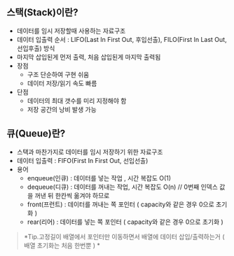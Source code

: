 ﻿## 스택(Stack)이란?
- 데이터를 임시 저장할때 사용하는 자료구조
- 데이터 입출력 순서 : LIFO(Last In First Out, 후입선출), FILO(First In Last Out,선입후출) 방식
- 마지막 삽입된게 먼저 출력, 처음 삽입된게 마지막 출력됨
- 장점
    - 구조 단순하여 구현 쉬움
    - 데이터 저장/읽기 속도 빠름
- 단점
    - 데이터의 최대 갯수를 미리 지정해야 함
    - 저장 공간의 낭비 발생 가능

## 큐(Queue)란?
- 스택과 마찬가지로 데이터를 임시 저장하기 위한 자료구조
- 데이터 입출력 : FIFO(First In First Out, 선입선출)
- 용어
  - enqueue(인큐) : 데이터를 넣는 작업 , 시간 복잡도 O(1)
  - dequeue(디큐) : 데이터를 꺼내는 작업, 시간 복잡도 O(n) // 0번째 인덱스 값을 꺼낸 뒤 한칸씩 옮겨야 하므로
  - front(프런트) : 데이터를 꺼내는 쪽 포인터 ( capacity와 같은 경우 0으로 초기화 )
  - rear(리어) : 데이터를 넣는 쪽 포인터 ( capacity와 같은 경우 0으로 초기화 )
> *Tip.고정길이 배열에서 포인터만 이동하면서 배열에 데이터 삽입/출력하는거 ( 배열 초기화는 처음 한번뿐 ) *